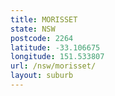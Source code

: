 ```yaml
---
title: MORISSET
state: NSW
postcode: 2264
latitude: -33.106675
longitude: 151.533807
url: /nsw/morisset/
layout: suburb
---
```

